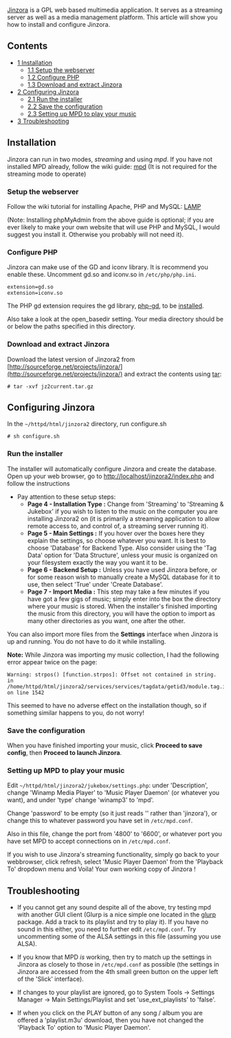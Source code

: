 [Jinzora](http://sourceforge.net/projects/jinzora/) is a GPL web based multimedia application. It serves as a streaming server as well as a media management platform. This article will show you how to install and configure Jinzora.

## Contents

*   [1 Installation](#Installation)
    *   [1.1 Setup the webserver](#Setup_the_webserver)
    *   [1.2 Configure PHP](#Configure_PHP)
    *   [1.3 Download and extract Jinzora](#Download_and_extract_Jinzora)
*   [2 Configuring Jinzora](#Configuring_Jinzora)
    *   [2.1 Run the installer](#Run_the_installer)
    *   [2.2 Save the configuration](#Save_the_configuration)
    *   [2.3 Setting up MPD to play your music](#Setting_up_MPD_to_play_your_music)
*   [3 Troubleshooting](#Troubleshooting)

## Installation

Jinzora can run in two modes, *streaming* and using *mpd*. If you have not installed MPD already, follow the wiki guide: [mpd](/index.php/Mpd "Mpd") (It is not required for the streaming mode to operate)

### Setup the webserver

Follow the wiki tutorial for installing Apache, PHP and MySQL: [LAMP](/index.php/LAMP "LAMP")

(Note: Installing phpMyAdmin from the above guide is optional; if you are ever likely to make your own website that will use PHP and MySQL, I would suggest you install it. Otherwise you probably will not need it).

### Configure PHP

Jinzora can make use of the GD and iconv library. It is recommend you enable these. Uncomment gd.so and iconv.so in `/etc/php/php.ini`.

```
extension=gd.so
extension=iconv.so

```

The PHP gd extension requires the gd library, [php-gd](https://www.archlinux.org/packages/?name=php-gd), to be [installed](/index.php/Installed "Installed").

Also take a look at the open_basedir setting. Your media directory should be or below the paths specified in this directory.

### Download and extract Jinzora

Download the latest version of Jinzora2 from [http://sourceforge.net/projects/jinzora/](http://sourceforge.net/projects/jinzora/) and extract the contents using [tar](/index.php/Tar "Tar"):

```
# tar -xvf jz2current.tar.gz

```

## Configuring Jinzora

In the `~/httpd/html/jinzora2` directory, run configure.sh

```
# sh configure.sh

```

### Run the installer

The installer will automatically configure Jinzora and create the database. Open up your web browser, go to [http://localhost/jinzora2/index.php](http://localhost/jinzora2/index.php) and follow the instructions

*   Pay attention to these setup steps:
    *   **Page 4 - Installation Type :** Change from 'Streaming' to 'Streaming & Jukebox' if you wish to listen to the music on the computer you are installing Jinzora2 on (it is primarily a streaming application to allow remote access to, and control of, a streaming server running it).
    *   **Page 5 - Main Settings :** If you hover over the boxes here they explain the settings, so choose whatever you want. It is best to choose 'Database' for Backend Type. Also consider using the 'Tag Data' option for 'Data Structure', unless your music is organized on your filesystem exactly the way you want it to be.
    *   **Page 6 - Backend Setup :** Unless you have used Jinzora before, or for some reason wish to manually create a MySQL database for it to use, then select 'True' under 'Create Database'.
    *   **Page 7 - Import Media :** This step may take a few minutes if you have got a few gigs of music; simply enter into the box the directory where your music is stored. When the installer's finished importing the music from this directory, you will have the option to import as many other directories as you want, one after the other.

You can also import more files from the **Settings** interface when Jinzora is up and running. You do not have to do it while installing.

**Note:** While Jinzora was importing my music collection, I had the following error appear twice on the page:

```
Warning: strpos() [function.strpos]: Offset not contained in string. in /home/httpd/html/jinzora2/services/services/tagdata/getid3/module.tag.id3v2.php
on line 1542
```

This seemed to have no adverse effect on the installation though, so if something similar happens to you, do not worry!

### Save the configuration

When you have finished importing your music, click **Proceed to save config**, then **Proceed to launch Jinzora**.

### Setting up MPD to play your music

Edit `~/httpd/html/jinzora2/jukebox/settings.php`: under 'Description', change 'Winamp Media Player' to 'Music Player Daemon' (or whatever you want), and under 'type' change 'winamp3' to 'mpd'.

Change 'password' to be empty (so it just reads '' rather than 'jinzora'), or change this to whatever password you have set in `/etc/mpd.conf`.

Also in this file, change the port from '4800' to '6600', or whatever port you have set MPD to accept connections on in `/etc/mpd.conf`.

If you wish to use Jinzora's streaming functionality, simply go back to your webbrowser, click refresh, select 'Music Player Daemon' from the 'Playback To' dropdown menu and Voila! Your own working copy of Jinzora !

## Troubleshooting

*   If you cannot get any sound despite all of the above, try testing mpd with another GUI client (Glurp is a nice simple one located in the [glurp](https://www.archlinux.org/packages/?name=glurp) package. Add a track to its playlist and try to play it). If you have no sound in this either, you need to further edit `/etc/mpd.conf`. Try uncommenting some of the ALSA settings in this file (assuming you use ALSA).

*   If you know that MPD *is* working, then try to match up the settings in Jinzora as closely to those in `/etc/mpd.conf` as possible (the settings in Jinzora are accessed from the 4th small green button on the upper left of the 'Slick' interface).

*   If changes to your playlist are ignored, go to System Tools -> Settings Manager -> Main Settings/Playlist and set 'use_ext_playlists' to 'false'.

*   If when you click on the PLAY button of any song / album you are offered a 'playlist.m3u' download, then you have not changed the 'Playback To' option to 'Music Player Daemon'.